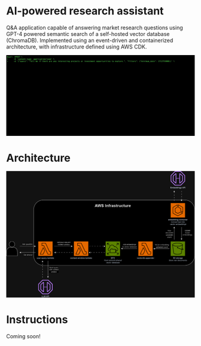 # AI-powered research assistant

Q&A application capable of answering market research questions using GPT-4 powered semantic search of a self-hosted vector database (ChromaDB). Implemented using an event-driven and containerized architecture, with infrastructure defined using AWS CDK.

![Demo](demo.gif)

# Architecture

![Architecture](architecture.png)

# Instructions

Coming soon!